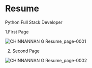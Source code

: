 # Resume
Python Full Stack Developer 

1.First Page

![CHINNANNAN G Resume_page-0001](https://github.com/Anichinna/Resume/assets/130660291/49cbb49f-f9fb-4ad0-a94d-0e863b2dafbb)

2. Second Page

![CHINNANNAN G Resume_page-0002](https://github.com/Anichinna/Resume/assets/130660291/43f5285c-36bb-460a-a54f-99c5b62f62cf)
